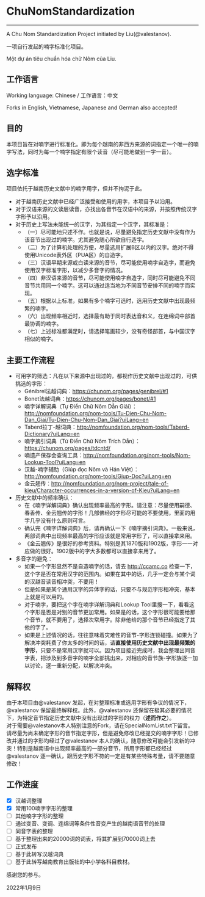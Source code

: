 # ChuNomStandardization
-------------------------------------------

A Chu Nom Standardization Project initiated by Liu(@valestanov). 

一项自行发起的喃字标准化项目。

Một dự án tiêu chuẩn hóa chữ Nôm của Liu.

工作语言
------------------------------------------

Working language: Chinese / 工作语言：中文

Forks in English, Vietnamese, Japanese and German also accepted!

目的
-----------------------------------------

本项目旨在对喃字进行标准化。即为每个越南的非西方来源的词指定一个唯一的喃字写法，同时为每一个喃字指定有限个读音（尽可能地做到一字一音）。

选字标准
-----------------------------------------

项目依托于越南历史文献中的喃字用字，但并不拘泥于此。

* 对于越南历史文献中已经广泛接受和使用的用字，本项目予以沿用。  
* 对于汉语来源的文读层读音，亦找出各音节在汉语中的来源，并按照传统汉字字形予以沿用。  
* 对于历史上写法未能统一的汉字，为其指定一个汉字，其标准是：  
    * （一）尽可能地只述不作。也就是说，尽量避免指定历史文献中没有作为该音节出现过的喃字。尤其避免随心所欲自行造字。  
    * （二）为了计算机处理的方便，尽量选用扩展B区以内的汉字。绝对不得使用Unicode表外区（PUA区）的自造字。  
    * （三）汉语早期来源或白读来源的音节，尽可能使用喃字自造字，而避免使用汉字标准字形，以减少多音字的情况。  
    * （四）非汉语来源的音节，尽可能使用喃字自造字，同时尽可能避免不同音节共用同一个喃字。这可以通过适当地为不同音节安排不同的喃字而实现。  
    * （五）根据以上标准，如果有多个喃字可选时，选用历史文献中出现最频繁的喃字。  
    * （六）出现频率相近时，选择最有助于同时表达音和义，在连绵词中部首最协调的喃字。 
    * （七）上述标准都满足时，请选择笔画较少，没有奇怪部首，与中国汉字相似的喃字。 

主要工作流程
---------------------------------------

* 可用字的筛选：凡在以下来源中出现过的，都视作历史文献中出现过的，可供挑选的字形：
    * Génibrel法越词典：https://chunom.org/pages/genibrel/#1
    * Bonet法越词典：https://chunom.org/pages/bonet/#1
    * 喃字详解词典（Tự Điển Chữ Nôm Dẫn Giải）：http://nomfoundation.org/nom-tools/Tu-Dien-Chu-Nom-Dan_Giai/Tu-Dien-Chu-Nom-Dan_Giai?uiLang=en
    * Taberd拉丁-越词典：http://nomfoundation.org/nom-tools/Taberd-Dictionary?uiLang=en
    * 喃字摘引词典（Từ Điển Chữ Nôm Trích Dẫn）：https://chunom.org/pages/tdcntd/
    * 喃遗产保存会查询工具：http://nomfoundation.org/nom-tools/Nom-Lookup-Tool?uiLang=en
    * 汉越-喃字辅助（Giúp đọc Nôm và Hán Việt）：http://nomfoundation.org/nom-tools/Giup-Doc?uiLang=en
    * 金云翘传：http://nomfoundation.org/nom-project/tale-of-kieu/Character-occurrences-in-a-version-of-Kieu?uiLang=en 
* 历史文献中的频率确认：
    * 在《喃字详解词典》确认出现频率最高的字形。请注意：尽量使用嗣德、春香传、金云翘传的字形！几部佛经的字形尽可能的不要使用，里面的用字几乎没有什么原则可言。
    * 确认完《喃字详解词典》后，请再确认一下《喃字摘引词典》。一般来说，两部词典中出现频率最高的字形应该就是常用字形了，可以直接拿来用。
    * 《金云翘传》是很好的参考资料。特别是其1870版和1902版，字形一一对应做的很好。1902版中的字大多数都可以直接拿来用了。
* 多音字的避免：
    * 如果一个字形显然不是自造喃字的话，请去 http://ccamc.co 检查一下，这个字是否在常用汉字的范围内。如果在其中的话，几乎一定会与某个词的汉越音读音相冲突，不要用！
    * 但是如果是某个通用汉字的异体字的话，只要不与规范字形相冲突，基本上就是可以用的。
    * 对于喃字，要把这个字在喃字详解词典和Lookup Tool里搜一下，看看这个字形是否是对别的音节更加常用。如果是的话，这个字形很可能要给那个音节，就不要用了，选择次常用字。除非他给的那个音节已经指定了其他的字了。
    * 如果是上述情况的话，往往意味着灾难性的音节-字形连锁碰撞。如果为了解决冲突耗费了你太多的时间的话，请**直接使用历史文献中出现最频繁的字形**，只要不是常用汉字就可以。因为项目接近完成时，我会整理出同音字表，把涉及到多音字的喃字全部挑出来，对相应的音节族-字形族逐一加以讨论，逐一重新分配，以解决冲突。


解释权
---------------------------------------

由于本项目由@valestanov 发起，在对整理标准或选用字形有争议的情况下，@valestanov 保留最终解释权。此外，@valestanov 还保留在极其必要的情况下，为特定音节指定历史文献中没有出现过的字形的权力（**述而作之**）。  
对于需要@valestanov本人特别注意的Fork，请在SpecialNomList.txt下留言。  
请尽量为尚未确定字形的音节指定字形，但是避免修改已经提交的喃字字形！已修改并通过的字形均经过了@valestanov 本人的确认，随意修改可能会引发新的冲突！特别是越南语中出现频率最高的一部分音节，所用字形都已经经过@valestanov 逐一确认，跟历史字形不符的一定是有某些特殊考量，请不要随意修改！

工作进度
-----------------------------------
- [x] 汉越词整理
- [x] 常用100喃字字形的整理
- [ ] 其他喃字字形的整理
- [ ] 通过变音、变调、连绵词等条件性音变产生的越南语音节的处理
- [ ] 同音字表的整理
- [ ] 基于整理出来的20000词的词表，将其扩展到70000词上去
- [ ] 正式发布
- [ ] 基于此转写汉越词典
- [ ] 基于此转写越南教育出版社的中小学各科目教材。

感谢您的参与。

2022年1月9日
